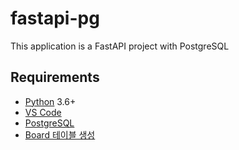 # fastapi-pg

This application is a FastAPI project with PostgreSQL

## Requirements
- [Python](https://www.python.org/downloads/) 3.6+
- [VS Code](https://code.visualstudio.com/download)
- [PostgreSQL](https://www.postgresql.org/download/)
- [Board 테이블 생성](https://github.com/junglestory/junglestory-boilerplate/blob/main/sql/board.sql)
